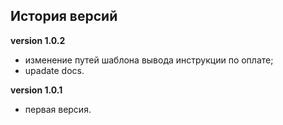 <!-- cl-start -->
## История версий

**version 1.0.2**    
- изменение путей шаблона вывода инструкции по оплате;    
- upadate docs.    

**version 1.0.1**    
- первая версия.    
<!-- cl-end -->
